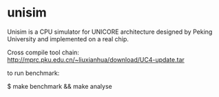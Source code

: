 # unisim

Unisim is a CPU simulator for UNICORE architecture designed by Peking University and implemented on a real chip.

Cross compile tool chain: http://mprc.pku.edu.cn/~liuxianhua/download/UC4-update.tar

to run benchmark:

$ make benchmark && make analyse
